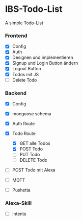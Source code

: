 # IBS-Todo-List
A simple Todo-List


### Frontend
- [x] Config
- [x] Auth
- [x] Designen und implementieren
- [x] Signup und Login Button ändern
- [x] Logout Button
- [x] Todos mit JS
- [ ] Delete Todo
 
### Backend
- [x] Config
- [x] mongoose schema
- [x] Auth Route
- [x] Todo Route
    - [x] GET alle Todos
    - [x] POST Todo
    - [ ] PUT Todo
    - [ ] DELETE Todo
- [ ] POST Todo mit Alexa
- [ ] MQTT 
- [ ] Pushetta


### Alexa-Skill
- [ ] intents